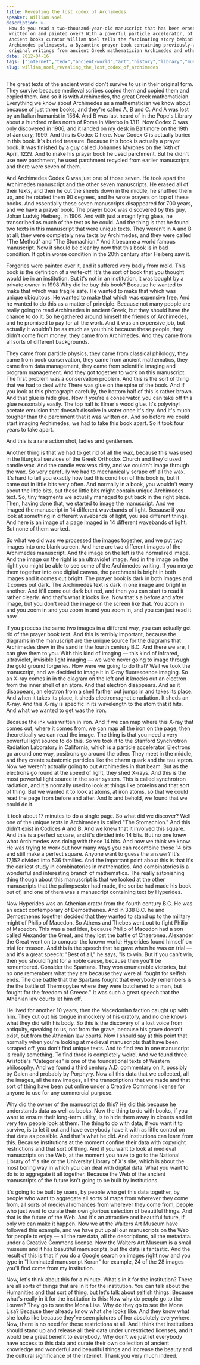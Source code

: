 ```yaml
---
title: Revealing the lost codex of Archimedes
speaker: William Noel
description: >-
 How do you read a two-thousand-year-old manuscript that has been erased, cut up,
 written on and painted over? With a powerful particle accelerator, of course!
 Ancient books curator William Noel tells the fascinating story behind the
 Archimedes palimpsest, a Byzantine prayer book containing previously-unknown
 original writings from ancient Greek mathematician Archimedes and others.
date: 2012-04-16
tags: ["internet","tedx","ancient-world","art","history","library","museums","opensource","books","archaeology"]
slug: william_noel_revealing_the_lost_codex_of_archimedes
---
```


The great texts of the ancient world don't survive to us in their original form. They
survive because medieval scribes copied them and copied them and copied them. And so it is
with Archimedes, the great Greek mathematician. Everything we know about Archimedes as a
mathematician we know about because of just three books, and they're called A, B and C.
And A was lost by an Italian humanist in 1564. And B was last heard of in the Pope's
Library about a hundred miles north of Rome in Viterbo in 1311. Now Codex C was only
discovered in 1906, and it landed on my desk in Baltimore on the 19th of January, 1999.
And this is Codex C here. Now Codex C is actually buried in this book. It's buried
treasure. Because this book is actually a prayer book. It was finished by a guy called
Johannes Myrones on the 14th of April, 1229. And to make his prayer book he used
parchment. But he didn't use new parchment, he used parchment recycled from earlier
manuscripts, and there were seven of them.

And Archimedes Codex C was just one of those seven. He took apart the Archimedes
manuscript and the other seven manuscripts. He erased all of their texts, and then he cut
the sheets down in the middle, he shuffled them up, and he rotated them 90 degrees, and he
wrote prayers on top of these books. And essentially these seven manuscripts disappeared
for 700 years, and we have a prayer book. The prayer book was discovered by this guy, Johan
Ludvig Heiberg, in 1906. And with just a magnifying glass, he transcribed as much of the
text as he could. And the thing is that he found two texts in this manuscript that were
unique texts. They weren't in A and B at all; they were completely new texts by
Archimedes, and they were called "The Method" and "The Stomachion." And it became a world
famous manuscript. Now it should be clear by now that this book is in bad condition. It got
in worse condition in the 20th century after Heiberg saw it.

Forgeries were painted over it, and it suffered very badly from mold. This book is the
definition of a write-off. It's the sort of book that you thought would be in an
institution. But it's not in an institution, it was bought by a private owner in 1998.Why
did he buy this book? Because he wanted to make that which was fragile safe. He wanted to
make that which was unique ubiquitous. He wanted to make that which was expensive free.
And he wanted to do this as a matter of principle. Because not many people are really
going to read Archimedes in ancient Greek, but they should have the chance to do it. So he
gathered around himself the friends of Archimedes, and he promised to pay for all the
work. And it was an expensive job, but actually it wouldn't be as much as you think
because these people, they didn't come from money, they came from Archimedes. And they
came from all sorts of different backgrounds.

They came from particle physics, they came from classical philology, they came from book
conservation, they came from ancient mathematics, they came from data management, they
came from scientific imaging and program management. And they got together to work on this
manuscript. The first problem was a conservation problem. And this is the sort of thing
that we had to deal with: There was glue on the spine of the book. And if you look at this
photograph carefully, the bottom half of this is rather brown. And that glue is hide glue.
Now if you're a conservator, you can take off this glue reasonably easily. The top half is
Elmer's wood glue. It's polyvinyl acetate emulsion that doesn't dissolve in water once
it's dry. And it's much tougher than the parchment that it was written on. And so before
we could start imaging Archimedes, we had to take this book apart. So it took four years
to take apart.

And this is a rare action shot, ladies and gentlemen.

Another thing is that we had to get rid of all the wax, because this was used in the
liturgical services of the Greek Orthodox Church and they'd used candle wax. And the
candle wax was dirty, and we couldn't image through the wax. So very carefully we had to
mechanically scrape off all the wax. It's hard to tell you exactly how bad this condition
of this book is, but it came out in little bits very often. And normally in a book, you
wouldn't worry about the little bits, but these little bits might contain unique
Archimedes text. So, tiny fragments we actually managed to put back in the right
place. Then, having done that, we started to image the manuscript. And we imaged the
manuscript in 14 different wavebands of light. Because if you look at something in
different wavebands of light, you see different things. And here is an image of a page
imaged in 14 different wavebands of light. But none of them worked.

So what we did was we processed the images together, and we put two images into one blank
screen. And here are two different images of the Archimedes manuscript. And the image on
the left is the normal red image. And the image on the right is an ultraviolet image. And
in the image on the right you might be able to see some of the Archimedes writing. If you
merge them together into one digital canvas, the parchment is bright in both images and it
comes out bright. The prayer book is dark in both images and it comes out dark. The
Archimedes text is dark in one image and bright in another. And it'll come out dark but
red, and then you can start to read it rather clearly. And that's what it looks like. Now
that's a before and after image, but you don't read the image on the screen like that. You
zoom in and you zoom in and you zoom in and you zoom in, and you can just read it
now.

If you process the same two images in a different way, you can actually get rid of the
prayer book text. And this is terribly important, because the diagrams in the manuscript
are the unique source for the diagrams that Archimedes drew in the sand in the fourth
century B.C. And there we are, I can give them to you. With this kind of imaging — this
kind of infrared, ultraviolet, invisible light imaging — we were never going to image
through the gold ground forgeries. How were we going to do that? Well we took the
manuscript, and we decided to image it in X-ray fluorescence imaging. So an X-ray comes in
in the diagram on the left and it knocks out an electron from the inner shell of an atom.
And that electron disappears. And as it disappears, an electron from a shell farther out
jumps in and takes its place. And when it takes its place, it sheds electromagnetic
radiation. It sheds an X-ray. And this X-ray is specific in its wavelength to the atom
that it hits. And what we wanted to get was the iron.

Because the ink was written in iron. And if we can map where this X-ray that comes out,
where it comes from, we can map all the iron on the page, then theoretically we can read
the image. The thing is that you need a very powerful light source to do this. So we took
it to the Stanford Synchrotron Radiation Laboratory in California, which is a particle
accelerator. Electrons go around one way, positrons go around the other. They meet in the
middle, and they create subatomic particles like the charm quark and the tau lepton. Now
we weren't actually going to put Archimedes in that beam. But as the electrons go round at
the speed of light, they shed X-rays. And this is the most powerful light source in the
solar system. This is called synchrotron radiation, and it's normally used to look at
things like proteins and that sort of thing. But we wanted it to look at atoms, at iron
atoms, so that we could read the page from before and after. And lo and behold, we found
that we could do it.

It took about 17 minutes to do a single page. So what did we discover? Well one of the
unique texts in Archimedes is called "The Stomachion." And this didn't exist in Codices A
and B. And we knew that it involved this square. And this is a perfect square, and it's
divided into 14 bits. But no one knew what Archimedes was doing with these 14 bits. And
now we think we know. He was trying to work out how many ways you can recombine those 14
bits and still make a perfect square. Anyone want to guess the answer? It's 17,152 divided
into 536 families. And the important point about this is that it's the earliest study in
combinatorics in mathematics. And combinatorics is a wonderful and interesting branch of
mathematics. The really astonishing thing though about this manuscript is that we looked at
the other manuscripts that the palimpsester had made, the scribe had made his book out of,
and one of them was a manuscript containing text by Hyperides.

Now Hyperides was an Athenian orator from the fourth century B.C. He was an exact
contemporary of Demosthenes. And in 338 B.C. he and Demosthenes together decided that they
wanted to stand up to the military might of Philip of Macedon. So Athens and Thebes went
out to fight Philip of Macedon. This was a bad idea, because Philip of Macedon had a son
called Alexander the Great, and they lost the battle of Chaeronea. Alexander the Great went
on to conquer the known world; Hyperides found himself on trial for treason. And this is
the speech that he gave when he was on trial — and it's a great speech: "Best of all," he
says, "is to win. But if you can't win, then you should fight for a noble cause, because
then you'll be remembered. Consider the Spartans. They won enumerable victories, but no
one remembers what they are because they were all fought for selfish ends. The one battle
that the Spartans fought that everybody remembers is the the battle of Thermopylae where
they were butchered to a man, but fought for the freedom of Greece." It was such a great
speech that the Athenian law courts let him off.

He lived for another 10 years, then the Macedonian faction caught up with him. They cut
out his tongue in mockery of his oratory, and no one knows what they did with his body. So
this is the discovery of a lost voice from antiquity, speaking to us, not from the grave,
because his grave doesn't exist, but from the Athenian law courts. Now I should say at this
point that normally when you're looking at medieval manuscripts that have been scraped
off, you don't find unique texts. And to find two in one manuscript is really something.
To find three is completely weird. And we found three. Aristotle's "Categories" is one of
the foundational texts of Western philosophy. And we found a third century A.D. commentary
on it, possibly by Galen and probably by Porphyry. Now all this data that we collected, all
the images, all the raw images, all the transcriptions that we made and that sort of thing
have been put online under a Creative Commons license for anyone to use for any commercial
purpose.

Why did the owner of the manuscript do this? He did this because he understands data as
well as books. Now the thing to do with books, if you want to ensure their long-term
utility, is to hide them away in closets and let very few people look at them. The thing
to do with data, if you want it to survive, is to let it out and have everybody have it
with as little control on that data as possible. And that's what he did. And institutions
can learn from this. Because institutions at the moment confine their data with copyright
restrictions and that sort of thing. And if you want to look at medieval manuscripts on
the Web, at the moment you have to go to the National Library of Y's site or the
University Library of X's site, which is about the most boring way in which you can deal
with digital data. What you want to do is to aggregate it all together. Because the Web of
the ancient manuscripts of the future isn't going to be built by institutions.

It's going to be built by users, by people who get this data together, by people who want
to aggregate all sorts of maps from wherever they come from, all sorts of medieval
romances from wherever they come from, people who just want to curate their own glorious
selection of beautiful things. And that is the future of the Web. And it's an attractive
and beautiful future, if only we can make it happen. Now we at the Walters Art Museum have
followed this example, and we have put up all our manuscripts on the Web for people to
enjoy — all the raw data, all the descriptions, all the metadata. under a Creative Commons
license. Now the Walters Art Museum is a small museum and it has beautiful manuscripts,
but the data is fantastic. And the result of this is that if you do a Google search on
images right now and you type in "Illuminated manuscript Koran" for example, 24 of the 28
images you'll find come from my institution.

Now, let's think about this for a minute. What's in it for the institution? There are all
sorts of things that are in it for the institution. You can talk about the Humanities and
that sort of thing, but let's talk about selfish things. Because what's really in it for
the institution is this: Now why do people go to the Louvre? They go to see the Mona Lisa.
Why do they go to see the Mona Lisa? Because they already know what she looks like. And
they know what she looks like because they've seen pictures of her absolutely
everywhere. Now, there is no need for these restrictions at all. And I think that
institutions should stand up and release all their data under unrestricted licenses, and
it would be a great benefit to everybody. Why don't we just let everybody have access to
this data and curate their own collection of ancient knowledge and wonderful and beautiful
things and increase the beauty and the cultural significance of the Internet. Thank you
very much indeed.

<!--
ad_duration=3.33
event="TEDxSummit"
external_start_time=0
has_talk_citation=0
intro_duration=11.82
is_subtitle_required="False"
is_talk_featured="True"
language="en"
language_swap="False"
native_language="en"
number_of_related_talks=6
number_of_speakers=1
number_of_subtitled_videos=30
number_of_tags=10
number_of_talk_download_languages=30
number_of_talk_more_resources=1
number_of_talk_recommendations=0
number_of_talks_take_actions=0
post_ad_duration=0.83
published_timestamp="2012-05-29 15:07:14"
recording_date="2012-04-16"
speaker_description="Curator, rare book scholar"
speaker_is_published=1
speaker_name="William Noel"
talk_name="Revealing the lost codex of Archimedes"
talks_tags=["internet","tedx","ancient-world","art","history","library","museums","opensource","books","archaeology"]
talks_take_action=[]
url_audio="https://download.ted.com/talks/WilliamNoel_2012S.mp3?apikey=acme-roadrunner"
url_photo_speaker="https://pe.tedcdn.com/images/ted/40e9ed57a989cf4b737c268215d664a1dfbaaf6e_254x191.jpg"
url_photo_talk="https://pe.tedcdn.com/images/ted/8e51c0e476f5f1d14223a05ebee31a533f04be51_1600x1200.jpg"
url_webpage="https://www.ted.com/talks/william_noel_revealing_the_lost_codex_of_archimedes"
video_type_name="TEDx Talk"
-->